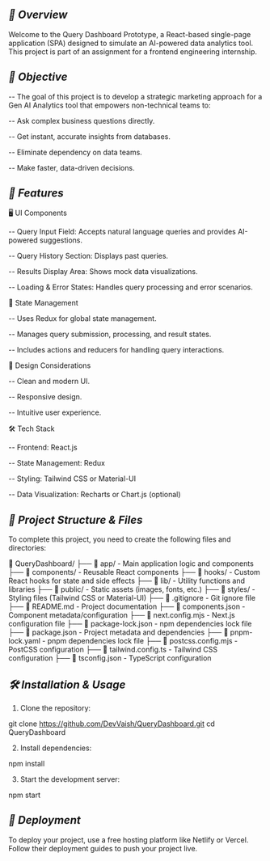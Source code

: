 ## *📌 Overview*

Welcome to the Query Dashboard Prototype, a React-based single-page application (SPA) designed to simulate an AI-powered data analytics tool. This project is part of an assignment for a frontend engineering internship.

## *🚀 Objective*

-- The goal of this project is to develop a strategic marketing approach for a Gen AI Analytics tool that empowers non-technical teams to:

-- Ask complex business questions directly.

-- Get instant, accurate insights from databases.

-- Eliminate dependency on data teams.

-- Make faster, data-driven decisions.


## *📜 Features*

🖥️ UI Components

-- Query Input Field: Accepts natural language queries and provides AI-powered suggestions.

-- Query History Section: Displays past queries.

-- Results Display Area: Shows mock data visualizations.

-- Loading & Error States: Handles query processing and error scenarios.

🔧 State Management

-- Uses Redux for global state management.

-- Manages query submission, processing, and result states.

-- Includes actions and reducers for handling query interactions.

🎨 Design Considerations

-- Clean and modern UI.

-- Responsive design.

-- Intuitive user experience.

🛠️ Tech Stack

-- Frontend: React.js

-- State Management: Redux

-- Styling: Tailwind CSS or Material-UI

-- Data Visualization: Recharts or Chart.js (optional)


## *📂 Project Structure & Files*

To complete this project, you need to create the following files and directories:

📂 QueryDashboard/ 
├── 📂 app/ - Main application logic and components
├── 📂 components/ - Reusable React components
├── 📂 hooks/ - Custom React hooks for state and side effects
├── 📂 lib/ - Utility functions and libraries
├── 📂 public/ - Static assets (images, fonts, etc.)
├── 📂 styles/ - Styling files (Tailwind CSS or Material-UI)
├── 📄 .gitignore - Git ignore file
├── 📄 README.md - Project documentation
├── 📄 components.json - Component metadata/configuration
├── 📄 next.config.mjs - Next.js configuration file
├── 📄 package-lock.json - npm dependencies lock file
├── 📄 package.json - Project metadata and dependencies
├── 📄 pnpm-lock.yaml - pnpm dependencies lock file
├── 📄 postcss.config.mjs - PostCSS configuration
├── 📄 tailwind.config.ts - Tailwind CSS configuration
├── 📄 tsconfig.json - TypeScript configuration


## *🛠️ Installation & Usage*

1. Clone the repository:

git clone https://github.com/DevVaish/QueryDashboard.git
cd QueryDashboard

2. Install dependencies:

npm install

3. Start the development server:

npm start


## *📌 Deployment*

To deploy your project, use a free hosting platform like Netlify or Vercel. Follow their deployment guides to push your project live.
